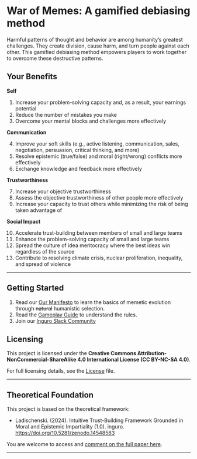 # War of Memes: A gamified debiasing method

Harmful patterns of thought and behavior are among humanity’s greatest challenges. They create division, cause harm, and turn people against each other. This gamified debiasing method empowers players to work together to overcome these destructive patterns.

## Your Benefits

**Self**

1. Increase your problem-solving capacity and, as a result, your earnings potential 
2. Reduce the number of mistakes you make
3. Overcome your mental blocks and challenges more effectively 

**Communication**

4. Improve your soft skills (e.g., active listening, communication, sales, negotiation, persuasion, critical thinking, and more)
5. Resolve epistemic (true/false) and moral (right/wrong) conflicts more effectively
6. Exchange knowledge and feedback more effectively

**Trustworthiness**

7. Increase your objective trustworthiness
8. Assess the objective trustworthiness of other people more effectively
9. Increase your capacity to trust others while minimizing the risk of being taken advantage of 

**Social Impact**

10. Accelerate trust-building between members of small and large teams
11. Enhance the problem-solving capacity of small and large teams
12. Spread the culture of idea meritocracy where the best ideas win regardless of the source
13. Contribute to resolving climate crisis, nuclear proliferation, inequality, and spread of violence
  
---

## **Getting Started**

1. Read our [Our Manifesto](https://github.com/Inguro-OU/war-of-memes/blob/main/manifesto.md) to learn the basics of memetic evolution through ~~natural~~ humanistic selection.
2. Read the [Gameplay Guide](https://github.com/Inguro-OU/debiased-self/blob/main/GAMEPLAY.md) to understand the rules.
3. Join our [Inguro Slack Community](https://join.slack.com/t/ingurocommunity/shared_invite/zt-2x4w0640h-3_PIEqz1LphRzan9R5gXWw)

## Licensing

This project is licensed under the **Creative Commons Attribution-NonCommercial-ShareAlike 4.0 International License (CC BY-NC-SA 4.0)**.

For full licensing details, see the [License](https://github.com/Inguro-OU/debiased-self/blob/main/LICENSE.md) file.

---

## **Theoretical Foundation**

This project is based on the theoretical framework:

- Ladischenski. (2024). Intuitive Trust-Building Framework Grounded in Moral and Epistemic Impartiality (1.0). inguro. https://doi.org/10.5281/zenodo.14548583

You are welcome to access and [comment on the full paper here](https://docs.google.com/document/d/1kGMJGx4Vrzi9WACDVPcFq5oxaww3oydHV54CgS6Zhmc/edit?usp=sharing).

---
